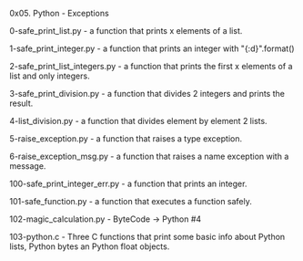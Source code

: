 0x05. Python - Exceptions

0-safe_print_list.py - a function that prints x elements of a list.

1-safe_print_integer.py - a function that prints an integer with "{:d}".format()

2-safe_print_list_integers.py - a function that prints the first x elements of a list and only integers.

3-safe_print_division.py - a function that divides 2 integers and prints the result.

4-list_division.py - a function that divides element by element 2 lists.

5-raise_exception.py - a function that raises a type exception.

6-raise_exception_msg.py - a function that raises a name exception with a message.

100-safe_print_integer_err.py - a function that prints an integer.

101-safe_function.py - a function that executes a function safely.

102-magic_calculation.py - ByteCode -> Python #4

103-python.c - Three C functions that print some basic info about Python lists, Python bytes an Python float objects.